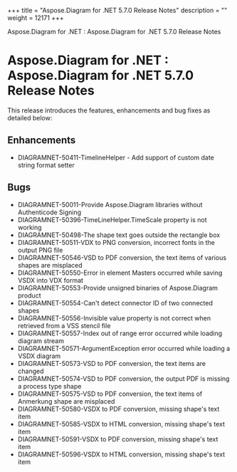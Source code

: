 +++
title = "Aspose.Diagram for .NET 5.7.0 Release Notes" 
description = "" 
weight = 12171 
+++

Aspose.Diagram for .NET : Aspose.Diagram for .NET 5.7.0 Release Notes  

# Aspose.Diagram for .NET : Aspose.Diagram for .NET 5.7.0 Release Notes


This release introduces the features, enhancements and bug fixes as detailed below:

## Enhancements

*   DIAGRAMNET-50411-TimelineHelper - Add support of custom date string format setter

## Bugs

*   DIAGRAMNET-50011-Provide Aspose.Diagram libraries without Authenticode Signing 
*   DIAGRAMNET-50396-TimeLineHelper.TimeScale property is not working 
*   DIAGRAMNET-50498-The shape text goes outside the rectangle box 
*   DIAGRAMNET-50511-VDX to PNG conversion, incorrect fonts in the output PNG file 
*   DIAGRAMNET-50546-VSD to PDF conversion, the text items of various shapes are misplaced 
*   DIAGRAMNET-50550-Error in element Masters occurred while saving VSDX into VDX format 
*   DIAGRAMNET-50553-Provide unsigned binaries of Aspose.Diagram product 
*   DIAGRAMNET-50554-Can't detect connector ID of two connected shapes 
*   DIAGRAMNET-50556-Invisible value property is not correct when retrieved from a VSS stencil file 
*   DIAGRAMNET-50557-Index out of range error occurred while loading diagram stream 
*   DIAGRAMNET-50571-ArgumentException error occurred while loading a VSDX diagram 
*   DIAGRAMNET-50573-VSD to PDF conversion, the text items are changed 
*   DIAGRAMNET-50574-VSD to PDF conversion, the output PDF is missing a process type shape 
*   DIAGRAMNET-50575-VSD to PDF conversion, the text items of Anmerkung shape are misplaced 
*   DIAGRAMNET-50580-VSDX to PDF conversion, missing shape's text item 
*   DIAGRAMNET-50585-VSDX to HTML conversion, missing shape's text item 
*   DIAGRAMNET-50591-VSDX to PDF conversion, missing shape's text item 
*   DIAGRAMNET-50596-VSDX to HTML conversion, missing shape's text item

